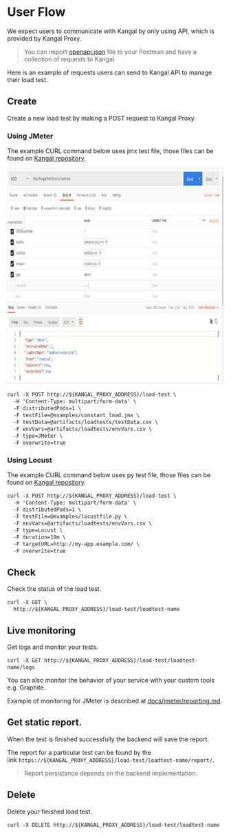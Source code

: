 # User Flow
We expect users to communicate with Kangal by only using API, which is provided by Kangal Proxy.

> You can import [openapi.json](/openapi.json) file to your Postman and have a collection of requests to Kangal.

Here is an example of requests users can send to Kangal API to manage their load test.

## Create 
Create a new load test by making a POST request to Kangal Proxy.

### Using JMeter
The example CURL command below uses jmx test file, those files can be found on [Kangal repository](https://github.com/hellofresh/kangal/examples/).

<p align="center"><img src="jmeter/images/sending_request_postman.png" height="500"></p>

```shell
curl -X POST http://${KANGAL_PROXY_ADDRESS}/load-test \
  -H 'Content-Type: multipart/form-data' \
  -F distributedPods=1 \
  -F testFile=@examples/constant_load.jmx \
  -F testData=@artifacts/loadtests/testData.csv \
  -F envVars=@artifacts/loadtests/envVars.csv \
  -F type=JMeter \
  -F overwrite=true
```

### Using Locust
The example CURL command below uses py test file, those files can be found on [Kangal repository](https://github.com/hellofresh/kangal/examples/).

```shell
curl -X POST http://${KANGAL_PROXY_ADDRESS}/load-test \
  -H 'Content-Type: multipart/form-data' \
  -F distributedPods=1 \
  -F testFile=@examples/locustfile.py \
  -F envVars=@artifacts/loadtests/envVars.csv \
  -F type=Locust \
  -F duration=10m \
  -F targetURL=http://my-app.example.com/ \
  -F overwrite=true
```

## Check 
Check the status of the load test.

```
curl -X GET \
  http://${KANGAL_PROXY_ADDRESS}/load-test/loadtest-name
```

## Live monitoring
Get logs and monitor your tests. 

```
curl -X GET http://${KANGAL_PROXY_ADDRESS}/load-test/loadtest-name/logs
```

You can also monitor the behavior of your service with your custom tools e.g. Graphite.

Example of monitoring for JMeter is described at [docs/jmeter/reporting.md](jmeter/reporting.md).

## Get static report. 
When the test is finished successfully the backend will save the report.

The report for a particular test can be found by the link `https://${KANGAL_PROXY_ADDRESS}/load-test/loadtest-name/report/`.

> Report persistance depends on the backend implementation.

## Delete 
Delete your finished load test.

```
curl -X DELETE http://${KANGAL_PROXY_ADDRESS}/load-test/loadtest-name
```
